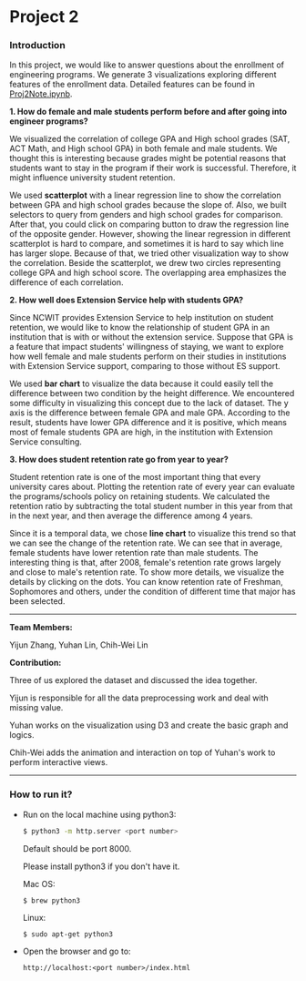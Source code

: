# Project 2

### Introduction

In this project, we would like to answer questions about the enrollment of engineering programs. We generate 3 visualizations exploring different features of the enrollment data. Detailed features can be found in [Proj2Note.ipynb](https://github.com/INFO-4602-5602/project-2-ncwit-team-3/blob/master/Proj2Note.ipynb).

**1. How do female and male students perform before and after going into engineer programs?**

We visualized the correlation of college GPA and High school grades (SAT, ACT Math, and High school GPA) in both female and male students. We thought this is interesting because grades might be potential reasons that students want to stay in the program if their work is successful. Therefore, it might influence university student retention.

We used **scatterplot** with a linear regression line to show the correlation between GPA and high school grades because the slope of. Also, we built selectors to query from genders and high school grades for comparison. After that, you could click on comparing button to draw the regression line of the opposite gender. However, showing the linear regression in different scatterplot is hard to compare, and sometimes it is hard to say which line has larger slope. Because of that, we tried other visualization way to show the correlation. Beside the scatterplot, we drew two circles representing college GPA and high school score. The overlapping area emphasizes the difference of each correlation.

**2. How well does Extension Service help with students GPA?**

Since NCWIT provides Extension Service to help institution on student retention, we would like to know the relationship of student GPA in an institution that is with or without the extension service. Suppose that GPA is a feature that impact students' willingness of staying, we want to explore how well female and male students perform on their studies in institutions with Extension Service support, comparing to those without ES support.

We used **bar chart** to visualize the data because it could easily tell the difference between two condition by the height difference. We encountered some difficulty in visualizing this concept due to the lack of dataset. The y axis is the difference between female GPA and male GPA. According to the result, students have lower GPA difference and it is positive, which means most of female students GPA are high, in the institution with Extension Service consulting.

**3. How does student retention rate go from year to year?**

Student retention rate is one of the most important thing that every university cares about. Plotting the retention rate of every year can evaluate the programs/schools policy on retaining students. We calculated the retention ratio by subtracting the total student number in this year from that in the next year, and then average the difference among 4 years.

Since it is a temporal data, we chose **line chart** to visualize this trend so that we can see the change of the retention rate. We can see that in average, female students have lower retention rate than male students. The interesting thing is that, after 2008, female's retention rate grows largely and close to male's retention rate. To show more details, we visualize the details by clicking on the dots. You can know retention rate of Freshman, Sophomores and others, under the condition of different time that major has been selected.

---

**Team Members:**

Yijun Zhang, Yuhan Lin, Chih-Wei Lin

**Contribution:**

Three of us explored the dataset and discussed the idea together.

Yijun is responsible for all the data preprocessing work and deal with missing value.

Yuhan works on the visualization using D3 and create the basic graph and logics.

Chih-Wei adds the animation and interaction on top of Yuhan's work to perform interactive views.

---

### How to run it?

- Run on the local machine using python3:

    ```bash
    $ python3 -m http.server <port number>
    ```

    Default should be port 8000.

    Please install python3 if you don't have it.

    Mac OS:
    ```
    $ brew python3
    ```

    Linux:
    ```
    $ sudo apt-get python3
    ```

- Open the browser and go to:

    ```
    http://localhost:<port number>/index.html
    ```
